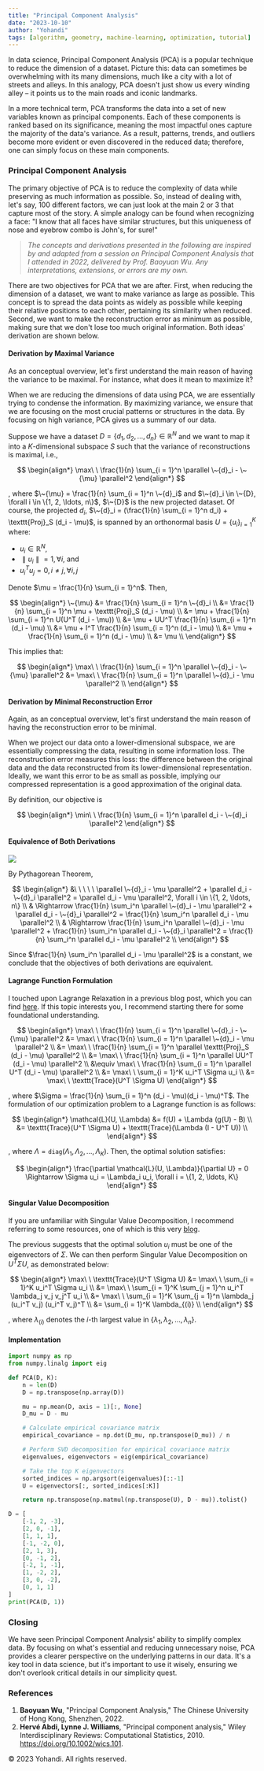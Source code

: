 ```yaml
---
title: "Principal Component Analysis"
date: "2023-10-10"
author: "Yohandi"
tags: [algorithm, geometry, machine-learning, optimization, tutorial]
---
```


In data science, Principal Component Analysis (PCA) is a popular technique to reduce the dimension of a dataset. Picture this: data can sometimes be overwhelming with its many dimensions, much like a city with a lot of streets and alleys. In this analogy, PCA doesn't just show us every winding alley – it points us to the main roads and iconic landmarks.

In a more technical term, PCA transforms the data into a set of new variables known as principal components. Each of these components is ranked based on its significance, meaning the most impactful ones capture the majority of the data's variance. As a result, patterns, trends, and outliers become more evident or even discovered in the reduced data; therefore, one can simply focus on these main components.

### Principal Component Analysis

The primary objective of PCA is to reduce the complexity of data while preserving as much information as possible. So, instead of dealing with, let's say, 100 different factors, we can just look at the main 2 or 3 that capture most of the story. A simple analogy can be found when recognizing a face: "I know that all faces have similar structures, but this uniqueness of nose and eyebrow combo is John's, for sure!"

> _The concepts and derivations presented in the following are inspired by and adapted from a session on Principal Component Analysis that I attended in 2022, delivered by Prof. Baoyuan Wu. Any interpretations, extensions, or errors are my own._

There are two objectives for PCA that we are after. First, when reducing the dimension of a dataset, we want to make variance as large as possible. This concept is to spread the data points as widely as possible while keeping their relative positions to each other, pertaining its similarity when reduced. Second, we want to make the reconstruction error as minimum as possible, making sure that we don't lose too much original information. Both ideas' derivation are shown below.

#### Derivation by Maximal Variance

As an conceptual overview, let's first understand the main reason of having the variance to be maximal. For instance, what does it mean to maximize it?

When we are reducing the dimensions of data using PCA, we are essentially trying to condense the information. By maximizing variance, we ensure that we are focusing on the most crucial patterns or structures in the data. By focusing on high variance, PCA gives us a summary of our data.

Suppose we have a dataset $D = \{d_1, d_2, \ldots, d_n\} \in \mathbb{R}^N$ and we want to map it into a $K$-dimensional subspace $S$ such that the variance of reconstructions is maximal, i.e.,

$$
\begin{align*}
\max\ \ \frac{1}{n} \sum_{i = 1}^n \parallel \~{d}_i - \~{\mu} \parallel^2
\end{align*}
$$

, where $\~{\mu} = \frac{1}{n} \sum_{i = 1}^n \~{d}_i$ and $\~{d}_i \in \~{D}, \forall i \in \{1, 2, \ldots, n\}$, $\~{D}$ is the new projected dataset. Of course, the projected $d_i$, $\~{d}_i = (\frac{1}{n} \sum_{i = 1}^n d_i) + \texttt{Proj}_S (d_i - \mu)$, is spanned by an orthonormal basis $U = \{u_i\}_{i = 1}^K$ where:
- $u_i \in \mathbb{R}^N$,
- $\parallel u_i \parallel = 1, \forall i$, and 
- $u_i^T u_j= 0, i \neq j, \forall i, j$

Denote $\mu = \frac{1}{n} \sum_{i = 1}^n$. Then,

$$
\begin{align*}
\~{\mu} &= \frac{1}{n} \sum_{i = 1}^n \~{d}_i \\
&= \frac{1}{n} \sum_{i = 1}^n \mu + \texttt{Proj}_S (d_i - \mu) \\
&= \mu + \frac{1}{n} \sum_{i = 1}^n U(U^T (d_i - \mu)) \\
&= \mu + UU^T \frac{1}{n} \sum_{i = 1}^n (d_i - \mu) \\
&= \mu + I^T \frac{1}{n} \sum_{i = 1}^n (d_i - \mu) \\
&= \mu + \frac{1}{n} \sum_{i = 1}^n (d_i - \mu) \\
&= \mu \\
\end{align*}
$$

This implies that:

$$
\begin{align*}
\max\ \ \frac{1}{n} \sum_{i = 1}^n \parallel \~{d}_i - \~{\mu} \parallel^2 &= \max\ \ \frac{1}{n} \sum_{i = 1}^n \parallel \~{d}_i - \mu \parallel^2 \\
\end{align*}
$$

#### Derivation by Minimal Reconstruction Error

Again, as an conceptual overview, let's first understand the main reason of having the reconstruction error to be minimal. 

When we project our data onto a lower-dimensional subspace, we are essentially compressing the data, resulting in some information loss. The reconstruction error measures this loss: the difference between the original data and the data reconstructed from its lower-dimensional representation. Ideally, we want this error to be as small as possible, implying our compressed representation is a good approximation of the original data.

By definition, our objective is

$$
\begin{align*}
\min\ \ \frac{1}{n} \sum_{i = 1}^n \parallel d_i - \~{d}_i \parallel^2
\end{align*}
$$

#### Equivalence of Both Derivations

![](/posts/figures/principal-component-analysis/pythagorean.png)

By Pythagorean Theorem,

$$
\begin{align*}
&\ \ \ \ \ \parallel \~{d}_i - \mu \parallel^2 + \parallel d_i - \~{d}_i \parallel^2 = \parallel d_i - \mu \parallel^2, \forall i \in \{1, 2, \ldots, n\} \\
& \Rightarrow \frac{1}{n} \sum_i^n \parallel \~{d}_i - \mu \parallel^2 + \parallel d_i - \~{d}_i \parallel^2 = \frac{1}{n} \sum_i^n \parallel d_i - \mu \parallel^2 \\
& \Rightarrow \frac{1}{n} \sum_i^n \parallel \~{d}_i - \mu \parallel^2 + \frac{1}{n} \sum_i^n \parallel d_i - \~{d}_i \parallel^2 = \frac{1}{n} \sum_i^n \parallel d_i - \mu \parallel^2 \\
\end{align*}
$$

Since $\frac{1}{n} \sum_i^n \parallel d_i - \mu \parallel^2$ is a constant, we conclude that the objectives of both derivations are equivalent.

#### Lagrange Function Formulation

I touched upon Lagrange Relaxation in a previous blog post, which you can find [here](https://www.yohandi.me/blog/lagrange-relaxation/). If this topic interests you, I recommend starting there for some foundational understanding.

$$
\begin{align*}
\max\ \ \frac{1}{n} \sum_{i = 1}^n \parallel \~{d}_i - \~{\mu} \parallel^2
&= \max\ \ \frac{1}{n} \sum_{i = 1}^n \parallel \~{d}_i - \mu \parallel^2 \\
&= \max\ \ \frac{1}{n} \sum_{i = 1}^n \parallel \texttt{Proj}_S (d_i - \mu) \parallel^2 \\
&= \max\ \ \frac{1}{n} \sum_{i = 1}^n \parallel UU^T (d_i - \mu) \parallel^2 \\
&\equiv \max\ \ \frac{1}{n} \sum_{i = 1}^n \parallel U^T (d_i - \mu) \parallel^2 \\
&= \max\ \ \sum_{i = 1}^K u_i^T \Sigma u_i \\
&= \max\ \ \texttt{Trace}(U^T \Sigma U)
\end{align*}
$$

, where $\Sigma = \frac{1}{n} \sum_{i = 1}^n (d_i - \mu)(d_i - \mu)^T$. The formulation of our optimization problem to a Lagrange function is as follows:

$$
\begin{align*}
\mathcal{L}(U, \Lambda) &= f(U) + \Lambda (g(U) - B) \\
&= \texttt{Trace}(U^T \Sigma U) + \texttt{Trace}(\Lambda (I - U^T U)) \\
\end{align*}
$$

, where $\Lambda = \texttt{diag}(\Lambda_1, \Lambda_2, \ldots, \Lambda_K)$. Then, the optimal solution satisfies:

$$
\begin{align*}
\frac{\partial \mathcal{L}(U, \Lambda)}{\partial U} = 0 \Rightarrow \Sigma u_i = \Lambda_i u_i, \forall i = \{1, 2, \ldots, K\}
\end{align*}
$$

#### Singular Value Decomposition

If you are unfamiliar with Singular Value Decomposition, I recommend referring to some resources, one of which is this very [blog](https://gregorygundersen.com/blog/2018/12/10/svd/).

The previous suggests that the optimal solution $u_i$ must be one of the eigenvectors of $\Sigma$. We can then perform Singular Value Decomposition on $U^T \Sigma U$, as demonstrated below:

$$
\begin{align*}
\max\ \ \texttt{Trace}(U^T \Sigma U) &= \max\ \ \sum_{i = 1}^K u_i^T \Sigma u_i \\
&= \max\ \ \sum_{i = 1}^K \sum_{j = 1}^n u_i^T \lambda_j v_j v_j^T u_i \\
&= \max\ \ \sum_{i = 1}^K \sum_{j = 1}^n \lambda_j (u_i^T v_j) (u_i^T v_j)^T \\
&= \sum_{i = 1}^K \lambda_{(i)} \\
\end{align*}
$$

, where $\lambda_{(i)}$ denotes the $i$-th largest value in $\{\lambda_1, \lambda_2, \ldots, \lambda_n\}$.

#### Implementation

```py
import numpy as np
from numpy.linalg import eig

def PCA(D, K):
    n = len(D)
    D = np.transpose(np.array(D))

    mu = np.mean(D, axis = 1)[:, None]
    D_mu = D - mu

    # Calculate empirical covariance matrix
    empirical_covariance = np.dot(D_mu, np.transpose(D_mu)) / n

    # Perform SVD decomposition for empirical covariance matrix
    eigenvalues, eigenvectors = eig(empirical_covariance)

    # Take the top K eigenvectors
    sorted_indices = np.argsort(eigenvalues)[::-1]
    U = eigenvectors[:, sorted_indices[:K]]

    return np.transpose(np.matmul(np.transpose(U), D - mu)).tolist()

D = [
    [-1, 2, -3],
    [2, 0, -1],
    [1, 1, 1],
    [-1, -2, 0],
    [2, 1, 3],
    [0, -1, 2],
    [-2, 1, -1],
    [1, -2, 2],
    [3, 0, -2],
    [0, 1, 1]
]
print(PCA(D, 1))
```

### Closing

We have seen Principal Component Analysis' ability to simplify complex data. By focusing on what's essential and reducing unnecessary noise, PCA provides a clearer perspective on the underlying patterns in our data. It's a key tool in data science, but it's important to use it wisely, ensuring we don't overlook critical details in our simplicity quest.

### References

1. **Baoyuan Wu**, "Principal Component Analysis," The Chinese University of Hong Kong, Shenzhen, 2022.
2. **Hervé Abdi, Lynne J. Williams**, "Principal component analysis," Wiley Interdisciplinary Reviews: Computational Statistics, 2010. https://doi.org/10.1002/wics.101.

&copy; 2023 Yohandi. All rights reserved.
